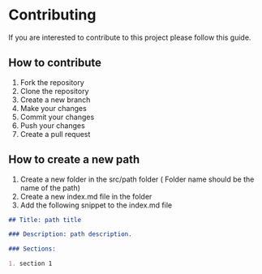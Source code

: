 # Contributing

If you are interested to contribute to this project please follow this guide.

## How to contribute

1. Fork the repository
2. Clone the repository
3. Create a new branch
4. Make your changes
5. Commit your changes
6. Push your changes
7. Create a pull request

## How to create a new path

1. Create a new folder in the src/path folder ( Folder name should be the name of the path)
2. Create a new index.md file in the folder
3. Add the following snippet to the index.md file

```markdown
## Title: path title

### Description: path description.

### Sections:

1. section 1
```

